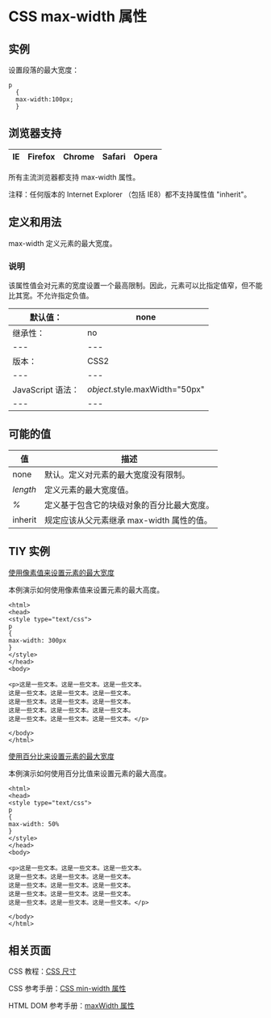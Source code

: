 # CSS max-width 属性



## 实例

设置段落的最大宽度：

```
p
  {
  max-width:100px;
  }

```

## 浏览器支持

| IE | Firefox | Chrome | Safari | Opera |
| --- | --- | --- | --- | --- |

所有主流浏览器都支持 max-width 属性。

注释：任何版本的 Internet Explorer （包括 IE8）都不支持属性值 "inherit"。

## 定义和用法

max-width 定义元素的最大宽度。

### 说明

该属性值会对元素的宽度设置一个最高限制。因此，元素可以比指定值窄，但不能比其宽。不允许指定负值。

| 默认值： | none |
| --- | --- |
| 继承性： | no |
| --- | --- |
| 版本： | CSS2 |
| --- | --- |
| JavaScript 语法： | _object_.style.maxWidth="50px" |
| --- | --- |

## 可能的值

| 值 | 描述 |
| --- | --- |
| none | 默认。定义对元素的最大宽度没有限制。 |
| _length_ | 定义元素的最大宽度值。 |
| _%_ | 定义基于包含它的块级对象的百分比最大宽度。 |
| inherit | 规定应该从父元素继承 max-width 属性的值。 |

## TIY 实例

[使用像素值来设置元素的最大宽度](/tiy/t.asp?f=csse_dim_max-width)

本例演示如何使用像素值来设置元素的最大高度。

```
<html>
<head>
<style type="text/css">
p
{
max-width: 300px
}
</style>
</head>
<body>

<p>这是一些文本。这是一些文本。这是一些文本。
这是一些文本。这是一些文本。这是一些文本。
这是一些文本。这是一些文本。这是一些文本。
这是一些文本。这是一些文本。这是一些文本。
这是一些文本。这是一些文本。这是一些文本。</p>

</body>
</html>

```

[使用百分比来设置元素的最大宽度](/tiy/t.asp?f=csse_dim_max-width_percent)

本例演示如何使用百分比值来设置元素的最大高度。

```
<html>
<head>
<style type="text/css">
p
{
max-width: 50%
}
</style>
</head>
<body>

<p>这是一些文本。这是一些文本。这是一些文本。
这是一些文本。这是一些文本。这是一些文本。
这是一些文本。这是一些文本。这是一些文本。
这是一些文本。这是一些文本。这是一些文本。
这是一些文本。这是一些文本。这是一些文本。</p>

</body>
</html>

```

## 相关页面

CSS 教程：[CSS 尺寸](/css/css_dimension.asp "CSS 尺寸 (Dimension)")

CSS 参考手册：[CSS min-width 属性](/cssref/pr_dim_min-width.asp "CSS min-width 属性")

HTML DOM 参考手册：[maxWidth 属性](/jsref/prop_style_maxwidth.asp "HTML DOM maxWidth 属性")



